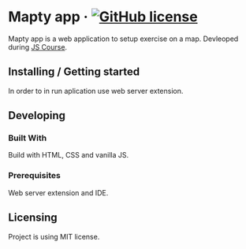 # Mapty app &middot; [![GitHub license](https://img.shields.io/badge/license-MIT-blue.svg?style=flat-square)](https://github.com/Wawrzynn/mapty-app/blob/master/LICENSE)

Mapty app is a web application to setup exercise on a map. Devleoped during [JS Course](https://www.udemy.com/course/the-complete-javascript-course/).

## Installing / Getting started

In order to in run aplication use web server extension.


## Developing

### Built With
Build with HTML, CSS and vanilla JS.

### Prerequisites
Web server extension and IDE.


## Licensing

Project is using MIT license.
